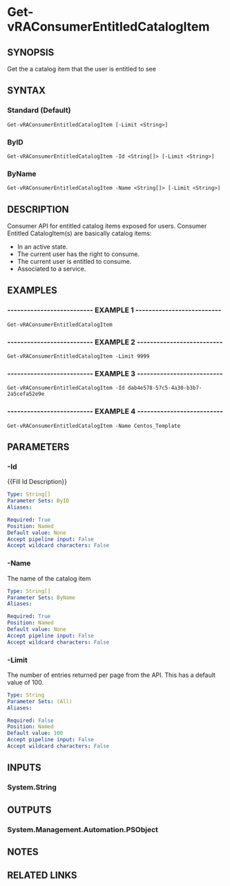 # Get-vRAConsumerEntitledCatalogItem

## SYNOPSIS
Get the a catalog item that the user is entitled to see

## SYNTAX

### Standard (Default)
```
Get-vRAConsumerEntitledCatalogItem [-Limit <String>]
```

### ByID
```
Get-vRAConsumerEntitledCatalogItem -Id <String[]> [-Limit <String>]
```

### ByName
```
Get-vRAConsumerEntitledCatalogItem -Name <String[]> [-Limit <String>]
```

## DESCRIPTION
Consumer API for entitled catalog items exposed for users.
Consumer Entitled CatalogItem(s) are basically catalog items:
- In an active state.
- The current user has the right to consume.
- The current user is entitled to consume.
- Associated to a service.

## EXAMPLES

### -------------------------- EXAMPLE 1 --------------------------
```
Get-vRAConsumerEntitledCatalogItem
```

### -------------------------- EXAMPLE 2 --------------------------
```
Get-vRAConsumerEntitledCatalogItem -Limit 9999
```

### -------------------------- EXAMPLE 3 --------------------------
```
Get-vRAConsumerEntitledCatalogItem -Id dab4e578-57c5-4a30-b3b7-2a5cefa52e9e
```

### -------------------------- EXAMPLE 4 --------------------------
```
Get-vRAConsumerEntitledCatalogItem -Name Centos_Template
```

## PARAMETERS

### -Id
{{Fill Id Description}}

```yaml
Type: String[]
Parameter Sets: ByID
Aliases: 

Required: True
Position: Named
Default value: None
Accept pipeline input: False
Accept wildcard characters: False
```

### -Name
The name of the catalog item

```yaml
Type: String[]
Parameter Sets: ByName
Aliases: 

Required: True
Position: Named
Default value: None
Accept pipeline input: False
Accept wildcard characters: False
```

### -Limit
The number of entries returned per page from the API.
This has a default value of 100.

```yaml
Type: String
Parameter Sets: (All)
Aliases: 

Required: False
Position: Named
Default value: 100
Accept pipeline input: False
Accept wildcard characters: False
```

## INPUTS

### System.String

## OUTPUTS

### System.Management.Automation.PSObject

## NOTES

## RELATED LINKS

